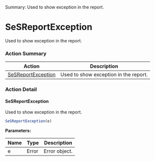 Summary: Used to show exception in the report.

# SeSReportException

Used to show exception in the report.






<!-- ============================== property summary ========================== -->

	
<!-- ============================== action summary ========================== -->



### Action Summary

|  **Action** | **Description** | 
| ----------- | --------------- |
|	[SeSReportException](#sesreportexception) | Used to show exception in the report. |




<!-- ============================== property detail ========================== -->
	
	
<!-- ============================== action detail ========================== -->
	
### Action Detail
		
<a name="SeSReportException"></a>    
#### SeSReportException

Used to show exception in the report.

```javascript
SeSReportException(e) 
```


**Parameters:**

|	**Name** | **Type** | **Description** |
| ---------- | -------- | --------------- |
| e | Error |	Error object. |





<a name="see.also.sesreportexception.sesreportexception"></a>

	


